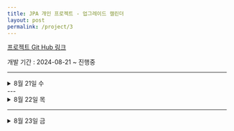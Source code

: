 ```yaml
---
title: JPA 개인 프로젝트 - 업그레이드 캘린더
layout: post
permalink: /project/3
---
```


[프로젝트 Git Hub 링크](https://github.com/Rlackdals981010/SpringJpaCalender)

개발 기간 : 2024-08-21 ~ 진행중

---
<details>
<summary>8월 21일 수</summary>
<div markdown="1">

---
오늘은 ERD 수정을 시작으로

1. 일정 CRU
2. 댓글 CRUD
3. 일정 전체 출력 페이징
4. 일정 D
5. 유저 CRUD
   까지 진행했다.

---

# ERD

ERD 작성부터 큰 고난이 있었다.
지금 진행되는 프로젝트는 2개 이상의 테이블이 서로 1:N 혹은 N:M 관계를 맺게 되어있다.
우선 처음 발생한 오류는 1:N 상황에서 1인 테이블에 외래키를 설정한것. -> N의 입장인 테이블에 설정해야한다.
지금 프로젝트를 예로 들면 1개의 Event에 N개의 댓글이 달린다. 그러면 댓글 table에 Event ID라는 FK를 만들어줘야 한다.

두번째 오류는 N:M을 바로 연관한것이다. 무조건 중간 테이블을 생성해서 1:N, 1:M 관계로 관리해야한다.
어차피 JPA도 중간 테이블을 임의로 만들어서 관리하기 때문에, 개발자가 직접 하는게 더 좋다.

무튼 ERD는 [ReadMe](https://github.com/Rlackdals981010/SpringJpaCalender)에 있다.

---
# 일정 CRU
---
기본적으로 모든 구현은 3 Layer architecture로 구성된다.
우선 JPA를 사용하기 때문에 JDBC를 사용한 전 프로젝트와는 달리
build.gradle에 implementation 'org.springframework.boot:spring-boot-starter-data-jpa'를 사용해주면 된다.
이후 Repository를 interface로 생성하고 expends JpaRepository<엔티티 타입, 키 타입>으로 만들고 사용하면 된다.
CRUD중 Update를 제외한 모든 구현이 JpaRepository내부에 되어있기 때문에 CRD는 구현이 JDBC때랑 똑같다.

JPA덕분에 모든 비즈니스 로직은 Service에서 이뤄지게 되었고, save, delete, findById 등등은 내장 메소드를 사용하면 된다.
단, Update는 구현되어있지 않기 때문에 조금 다르게 접근해야한다.
우선 Update메소드를 Entity 내부 메소드로 생성하고, 이용하면 되는데, 이때 @Transactional을 사용해야한다.
이 어노테이션을 사용하면 해당 메소드가 하나의 트랜잭션으로 취급되어 메소드 종료시 데이터베이스에 변경으로 커밋된다.
즉, 변경 대상 Event의 id를 통해서 해당 인스턴스에 접근하여 update()하고 종료하면 자동으로 데이터베이스에 업로드된다.

---
# 댓글 CRUD
---
댓글로 일정과 동일하게 동작하지만 지금까지의 엔티티들과 다르게, 댓글은 일정의 id를 외래키로 소지하고 있다.
또한 본 프로젝트의 엔티티는 전부 양방향 관계 이므로 일정이 존재해야지만 댓글을 생성할 수 있고, 댓글이 삭제되면 일정에서도 삭제되어야 한다.
하지만 일정 테이블에 댓글 관련 column이 없다. 이 경우 Event 엔티티 내부에

{% highlight ruby %}
@OneToMany(mappedBy = "event")
private List<Comment> commentList = new ArrayList<>();
{% endhighlight %}

를 통해서 일정 엔티티가 댓글 엔티티를 가지고 있다는걸 알려야한다. 이래야지 1개의 일정에 여러 댓글이 있다는걸 JVM이 알 수 있기 때문

또한 사실 댓글이 삭제되어도 일정에는 영향이 없기 때문에 댓글 CRUD도 하던대로 하면 된다.

---
# 일정 전체 출력 페이징
---
페이징부터 JPA의 진가가 발휘된다.
페이징은 Spring Data JPA가 제공하는 Pageable과 Page인터페이스를 사용하면 된다.
우선 페이징을 위해선 필수적으로 표시할 페이지와 페이지당 포함한 데이터 개수를 알려줘야 한다.
본 프로젝트에서는 이러한 정보를 쿼리 파라미터로 받기 때문에 다음과 같이 받는다.

{% highlight ruby %}
@GetMapping()
public List<PageResponseDto> printEvents(
@RequestParam(value = "page") Integer page,
@RequestParam(value = "size", defaultValue = "10") Integer size) {
return eventSerivce.printEvents(page, size);
}
{% endhighlight %}
이를 통해 Service에서 페이지네이션을 진행한다.
{% highlight ruby %}
public List<PageResponseDto> printEvents(int page, int size) {
Pageable pageable = PageRequest.of(page, size, Sort.by("modifiedAt").descending());
return eventRepository.findAll(pageable)
.map(event -> new PageResponseDto(
event.getTitle(),
event.getContent(),
event.getCommentList().size(),
event.getCreatedAt(),
event.getModifiedAt(),
event.getUsername()
))
.getContent();
}
{% endhighlight %}
위 코드를 보면 Pageable pageable = PageRequest.of(page, size, Sort.by("modifiedAt").descending()); 부분부터 보이는데,
Pageable은 JPA에서 제공하는 인터페이스이고, page, size, 정렬 순서 등을 매개변수로 넣을 수 있다. 즉, 나는 지금 어느 페이지를 보여달라고 요청중인데, 한 페이지당 size만큼의 일정이 수록되고,
수정일 기준으로 내림차순 해달라는 것이다.
이후 pageable 조건에 맞춰서 eventRepository에서 일정을 찾는데, 이때 요구사항에 따라 .map()으로 해당 데이터들을 넣어서 .getContent()를 통해 List로 반환하고 있다.

---
# 일정 D
---
일정 삭제는 List<Comment>를 통해서 댓글이 일정에 묶여있기 때문에 일정 삭제시 관련 댓글도 전부 삭제해야한다.
이때 사용하는것이 영속성 전이이다.
영속성 전이는 영속 상태의 Entity에 취해지는 작업이 관련 Entity 까지 전파되는 것이다.
영속성 전이로는 저장과 삭제가 수행될 수 있는데, 여기선 삭제만 구현한다.

{% highlight ruby %}
@OneToMany(mappedBy = "event", cascade = {CascadeType.PERSIST, CascadeType.REMOVE})//영속성 전이로 한번에 댓글 다 삭제
private List<Comment> commentList = new ArrayList<>();
{% endhighlight %}

@관계 어노테이션의 파라미터인 cascade로 지정이 가능한데, CascadeType.PERSIST가 영속 상태를 의미하고 CascadeType.REMOVE로 삭제시 영속성 전이된다는걸 알린다.
이렇게 설정하면 Service단에서는 그냥 repository.delete(event)로 해당 이벤트를 지우면 자동으로 댓글까지 다 삭제된다.

---
# 유저 CRUD
---
유저 테이블이 추가되는 부분이다. 이때부터 슬슬 관계들이 복잡해진다.
ERD를 보면 유저는 일정과의 중간테이블과 댓글과 연관이 있다. 이때, 한명의 유저가 댓글을 여러개 작성하고, 한명의 유저가 여러개의 일정을 작성(애매함)하는걸 보면 D의 경우 영속성 전이를 사용해야한다는걸 유추할
수 있다.
무튼 이걸 신경써서 CRUD를 구현하면 눈물나는 중간 테이블을 이용해 일정과 매칭하기 가 있다.

한명의 유저가 여러개의 일정을 작성.. 에서 애매하다고 했던 이유는, 일정을 작성한 유저는 추가로 일정 담당 유저를 배치할 수 있다는 요구사항이 있기 때문이다. 이때문에 일정과 유저는 N:M관계가 되고, 이는 곧
중간 테이블 생성을 요구하게 된다.
나의 경우 유저가 일정을 포스트 한다고 생각해서 Post 테이블을 생성했고, Post 테이블은 PK인 PostId와 FK인 UserId, EventId를 갖는다.

이 테이블을 이용해서 연관관계를 맺는건 다음과 같다.
{% highlight ruby %}
public void setUserToEvent(Long eventId, Long userId) {
Event setEvent = findEvent(eventId);
User setUser = userRepository.findById(userId).orElseThrow(() -> new IllegalArgumentException("해당 유저는 없습니다."));

    Post post = new Post();
    post.setEvent(setEvent);
    post.setUser(setUser);
    postRepository.save(post);

}
{% endhighlight %}

이렇게 설정할 Event와 User를 찾아서 Post에 넣으면 끝이다.

---
이렇게 정리하다 보니까 좀 아쉬운게 많이 보이는데, 프로젝트 마감이 다음주 목요일이기 때문에 우선 남은 추가 요구사항을 구현하고, 리팩토링을 진행할 예정이다.
우선 지금 아쉬운건 event 생성시 존재하지 않는 user id를 넣어도 생성이 된다는점.
User - Event 관계를 수동으로 맺어야한다는 점. 등등 이 있다.

</div>
</details>
---


<details>
<summary>8월 22일 목</summary>
<div markdown="1">
---
#일정 조회 개선
---
일정 단건 조회시 일정의 필드에 있는 데이터만 출력을 진행했는데, 본 단계를 통해 기존 데이터 + 담당 유저들의 고유 식별자, 유저명, 이메일이 추가된다.
이를 위해서 ResponseDto 객체를 추가로 생성했고, Service에 printEvent 메소드를 새로 생성했다.

{% highlight ruby %}
public EventDetailResponseDto printEvent(Long eventId){
Event event = findEvent(eventId);
List<Post> postList = postRepository.findByEventId(eventId);

    List<UserResponseNoTimeDto> userDtos = postList.stream()
            .map(post -> {
                User user = post.getUser();
                return new UserResponseNoTimeDto(user);
            })
            .distinct()
            .collect(Collectors.toList());

    return new EventDetailResponseDto(event, userDtos);

}
{% endhighlight %}
우선 단건 조회는 eventId를 이용해서 단일 Event를 찾고, post라는 중간 테이블을 통해서 연관를 맺은 User를 찾기위해
findByEventId라는 쿼리메소드를 postRepository에 생성해서 해당 DB를 통해 해당 이벤트에 연결된 모든 user를 찾는다.
이후 해당 Post 리스트에서 각 User를 추출하고, 중복 제거 후 UserResponseNoTimeDto 리스트로 변환한다.
이후 이벤트 정보와 사용자 정보를 포함하는 EventDetailResponseDto 즉, 출력 Dto에 넣어서 보낸다.
이러면 일정 단건 조회시 3개의 필드가 추가되서 출력된다.

다음은 일정 전체 조회 시 담당 유저 정보가 포함되지 않는다는데, 애초에 ResponseDt로 출력하는데 담당 유저 정보는 안되는게 맞지 않나..?
또한 일정과 담당 유저는 중간 테이블을 중간에 두고 있고 oneToMany라 default가 lazy라서 지연 로딩이라 일당 그대로 뒀다.

---
#회원가입
---
회원가입을 위해서 유저에 비밀번호 필드를 추가하고, 비밀번호는 PasswordEncoder를 통해 암호화한다. 원래 스트링 시큐리티를 이용해서 사용해도 되는데,
{% highlight ruby %}
//build.gradle
implementation 'at.favre.lib:bcrypt:0.10.2'
//config.PasswordEncoder
import at.favre.lib.crypto.bcrypt.BCrypt;
import org.springframework.stereotype.Component;

@Component
public class PasswordEncoder {

    public String encode(String rawPassword) {
        return BCrypt.withDefaults().hashToString(BCrypt.MIN_COST, rawPassword.toCharArray());
    }

    public boolean matches(String rawPassword, String encodedPassword) {
        BCrypt.Result result = BCrypt.verifyer().verify(rawPassword.toCharArray(), encodedPassword);
        return result.verified;
    }

}
{% endhighlight %}
로 구현해도 된다.

무튼 저걸 받아오고 Jwt의 기능을 관리하는 JwtUtil을 구현해야한다. JwtUtil은 총 5개의 기능을 지원한다.

1. JWT생성
2. JWT Cokkie에 저장
3. JWT에서 실제 토큰값 추출하기
4. JWT 검증
5. JWT에서 사용자 정보 가져오기
   를 구현해야하는데, 우선 회원가입 단계에선 1,2기능만 사용한다.

지금까지 회원가입, 즉 Db에 등록할때는 RequestDto를 바로 Entity로 바꿔서 Save했는데, 이제부턴 검증 절차가 필요하다.
검증은 Id, Email처럼 중복이면 안되는 필드를 대상으로 진행하고, 비밀번호는 String password = passwordEncoder.encode(userRequestDto.getPassword());
를 이용해서 암호화 해야 한다.

이후 User user = new User(username, password,email)를 이용해서 user 인스턴스를 만들고, 저장하면 된다.

근데, 요구사항에 따라서 토큰을 만들어서 쿠키에 넣어서 보내줘야한다.
{% highlight ruby %}
String token = jwtUtil.createToken(createUser.getId());
jwtUtil.addJwtToCookie(token,res);
{% endhighlight %}

---
#로그인
---
로그인은 JWT를 이용해 구현된다. 로그인은 이메일과 비밀번호를 입력받고 검증을 하는데, userRepository에서 findByEmail를 이용해서 email을 저장한 user를 가져오고,
해당 user의 비밀번호는
{% highlight ruby %}
if (!passwordEncoder.matches(password, user.getPassword())) {
throw new IllegalArgumentException("비밀번호가 일치하지 않습니다.");
}
{% endhighlight %}
를 이용해서 비밀번호까지 같으면 이제 토큰을 발급하면 된다.
이후 토큰을 RequestHear에 추가해서 인증처리를 진행하면 되늗네 <- 이걸 안했다. 추후 해야할듯

회원가입과 로그인은 토큰을 얻는 과정이기 때문에 인증처리에서 제외한다. 이건 필터에서

{% highlight ruby %}
if (StringUtils.hasText(url) &&
(url.startsWith("/users") || url.startsWith("/login"))
) {
// 회원가입, 로그인 관련 API 는 인증 필요없이 요청 진행
chain.doFilter(request, response); // 다음 Filter 로 이동
{% endhighlight %}
이런식으로 그냥 넘겨버리면 된다.

---
#권한 확인
---
권한 확인을 원해선 각 유저가 권한을 지녀야하기 때문에 유저 테이블에 권한 필드를 추가한다.
이때, 권한은 사용자가 임의로 정하는 것이 아니고, 서버에서 정해둔 권한만을 소유해야하기 때문에 enum형으로 권한을 등록한다.

enum형으로 선언된 형태는 Entity에 다음과 같이 사용할 수 있다.
{% highlight ruby %}
@Column(nullable = false)
@Enumerated(value = EnumType.STRING)
private UserRoleEnum role;
{% endhighlight %}
이렇게 하면 enum에서 등록한 타입으로 등록된다.

또한, 회원가입에서 권한을 입력받아야 하는데, 이는 권한 비밀 키를 이용해서 관리자 + 옳은 비밀 키를 통해서 관리자 권한을 부여할 수 있고, 또 일반 사용자 권한으로 그냥 가입도 가능하다.
</div>
</details>


---
<details>
<summary>8월 23일 금</summary>
<div markdown="1">

---
#외부 API를 이용해서 날씨 조회하기
---
RestTemplate를 사용해서 외부 API에 날짜를 보내서 날씨를 받아오는 기능을 추가해야한다.
이를 위해 Event Entity와 테이블에 날짜 관련 필드를 생성해주고, 날짜는 CreateAt을 사용한다.

우선 RestTemplate는 다른 빈들과는 다르게 생성자에서 restTemplateBuilder를 통해서 build한다.

날씨는 일정 생성시 필드에 저장해야하기 때문에 기존 createEvent 서비스에 기능을 추가했고, 날씨를 받는 메소드를 새로 제작했다.

{% highlight ruby %}
public String getWeather(LocalDateTime date) {
// 날짜를 "MM-dd" 형식으로 포맷팅
String formattedDate = date.format(DateTimeFormatter.ofPattern("MM-dd"));

    URI uri = UriComponentsBuilder
            .fromUriString("https://f-api.github.io")
            .path("/f-api/weather.json")
            .queryParam("date", formattedDate)
            .encode()
            .build()
            .toUri();

    ResponseEntity<String> responseEntity = restTemplate.getForEntity(uri, String.class);
    String responseBody = responseEntity.getBody();

    // Jackson ObjectMapper를 사용하여 JSON 문자열을 객체로 변환
    ObjectMapper objectMapper = new ObjectMapper();
    List<Map<String, String>> weatherData = null;
    try {
        weatherData = objectMapper.readValue(responseBody, new TypeReference<List<Map<String, String>>>() {});
    } catch (JsonProcessingException e) {
        e.printStackTrace();
        // 예외 처리: 로그를 남기거나 기본 값을 반환할 수 있습니다.
        return "Error processing weather data";
    }

    // 날짜에 맞는 날씨 정보를 찾기
    for (Map<String, String> entry : weatherData) {
        if (entry.get("date").equals(formattedDate)) {
            return entry.get("weather");
        }
    }

    // 날짜에 맞는 날씨 정보가 없는 경우
    return "No weather data available for the specified date";
}
{% endhighlight %}

일단 외부 API의 형식이 Date가 MM-dd형식이라 포맷을 해주고, uri는 UriComponentsBuilder를 이용해서 제작한다.
우선 이 부분을 수정을 해야하는데, 저런식으로 했더니 해당 JSON 데이터를 전부 받아버린다. 그래서 방법을 찾기 전까지 확인을 위해서 Jackson ObjectMapper를 이용해서 기능만 구현해뒀다.

---
#리펙토링 1 Dto 감소
---
우선 Dto가 많아도 너무 많아서 수를 좀 줄여보자.
Comment : Response 1, Request 1
Event : Response 2, Request 1
User : Response 2, Request 1
Login : Request 1
Page : Response 1

우선 Page의 경우 부터 확인한다.
title, content, commentCount, create_date, update_date, user_id로 구성되어 있다.  <- 그냥 EventResponseDto 에 필드 추가하고 사용하면 될듯, 추가할 필드 :  commentCount

LogIn의 경우
email, password 를 request로 받는데, UserRequestDto에 전부 있다.

UserResponse Dto는 CreatedAt, ModifiedAt이 있고 없고 차이다.
하나로 통일

EventReponse Dto도  private List<UserResponseNoTimeDto> users와 wather의 유무 차이다. 통일.




</div>
</details>